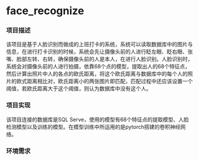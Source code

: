 # face_recognize

### 项目描述

该项目是基于人脸识别而做成的上班打卡的系统，系统可以读取数据库中的图片与信息，在进行打卡识别的时候，系统会先让摄像头前的人进行眨左眼、眨右眼、张嘴、脸部左转、右转，确保摄像头前的人是本人，在进行人脸识别。人脸识别时，系统会对摄像头前的人进行拍摄，依靠68个点的模型，提取出人的68个特征点，然后计算出照片中人的各点的欧氏距离，将这个欧氏距离与数据库中的每个人的照片的欧式距离相比对，欧氏距离小的两张图片即匹配，匹配过程中还应该设置一个阈值，若欧氏距离大于这个阈值，则认为数据库中没有这个人。

### 项目实现

该项目连接的数据库是SQL Serve，使用的模型有68个特征点的提取模型、人脸检测模型以及训练的模型。在模型训练中所运用的是pytorch搭建的卷积神经网络。

### 环境需求

